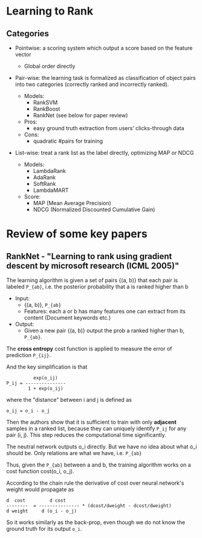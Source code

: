 Learning to Rank
===

Categories
---

* Pointwise: a scoring system which output a score based on the feature vector
  * Global order directly

* Pair-wise: the learning task is formalized as classification of object pairs into two categories (correctly ranked and incorrectly ranked).
  * Models:
    * RankSVM
    * RankBoost
    * RankNet (see below for paper review)
  * Pros:
    * easy ground truth extraction from users’ clicks-through data
  * Cons:
    * quadratic #pairs for training

* List-wise: treat a rank list as the label directly, optimizing MAP or NDCG
   * Models:
      * LambdaRank
      * AdaRank
      * SoftRank
      * LambdaMART
   * Score:
      * MAP (Mean Average Precision)
      * NDCG (Normalized Discounted Cumulative Gain)

Review of some key papers
===

RankNet - "Learning to rank using gradient descent by microsoft research (ICML 2005)"
---
The learning algorithm is given a set of pairs {(a, b)} that each pair is labeled `P_{ab}`, 
i.e. the posterior probability that a is ranked higher than b
* Input: 
  * {(a, b)}, `P_{ab}` 
  * Features: each a or b has many features one can extract from its content (Document keywords etc.)
* Output:
  * Given a new pair {(a, b)} output the prob a ranked higher than b, `P_{ab}`.

The **cross entropy** cost function is applied to measure the error of prediction `P_{ij}`.

And the key simplification is that
```
          exp(o_ij)
P_ij = ---------------
        1 + exp(o_ij)
```
where the "distance" between i and j is defined as
```
o_ij = o_i - o_j
```
Then the authors show that it is sufficient to train with only **adjacent** samples in a ranked list, 
because they can uniquely identify `P_ij` for any pair (i, j). This step reduces the computational time significantly.

The neutral network outputs o_i directly. But we have no idea about what o_i should be. Only relations are what we have, i.e. `P_{ab}`

Thus, given the `P_{ab}` between a and b, the training algorithm works on a cost function cost(o_i, o_j). 

According to the chain rule the derivative of cost over neural network's weight would propagate as
```
d  cost         d cost
--------  = --------------- * (dcost/dweight - dcost/dweight) 
d weight     d (o_i - o_j)
```

So it works similarly as the back-prop, even though we do not know the ground truth for its output `o_i`.
